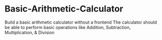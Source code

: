 # Basic-Arithmetic-Calculator
Build a basic arithmetic calculator without a frontend   The calculator should be able to perform basic operations like Addition, Subtraction, Multiplication, &amp; Division
